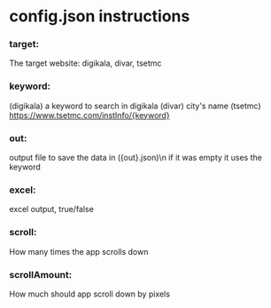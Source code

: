 # config.json instructions

### target:
The target website:
digikala, divar, tsetmc

### keyword: 
(digikala) a keyword to search in digikala
(divar) city's name
(tsetmc) https://www.tsetmc.com/instInfo/{keyword}

### out:
output file to save the data in ({out}.json)\n
if it was empty it uses the keyword

### excel:
excel output, true/false

### scroll:
How many times the app scrolls down

### scrollAmount:
How much should app scroll down by pixels